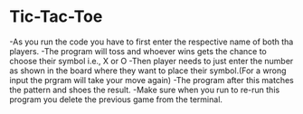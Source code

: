 # Tic-Tac-Toe
-As you run the code you have to first enter the respective name of both tha players.
-The program will toss and whoever wins gets the chance to choose their symbol i.e., X or O
-Then player needs to just enter the number as shown in the board where they want to place their symbol.(For a wrong input the prgram will take your move again)
-The program after this matches the pattern and shoes the result.
-Make sure when you run to re-run this program you delete the previous game from the terminal.
